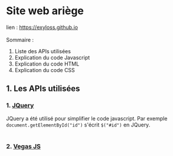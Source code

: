 # Site web ariège
lien : https://exyloss.github.io 
<br><br>
Sommaire :
1. Liste des APIs utilisées
2. Explication du code Javascript
3. Explication du code HTML
4. Explication du code CSS

## 1. Les APIs utilisées
### 1. [JQuery](https://jquery.com/)<br>
JQuery a été utilisé pour simplifier le code javascript. Par exemple `document.getElementById("id")` s'écrit `$("#id")` en JQuery.<br><br>
### 2. [Vegas JS](https://github.com/jaysalvat/vegas)<br>


